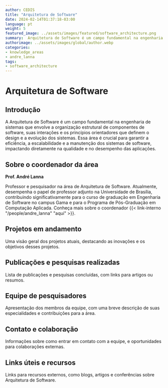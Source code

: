 ```yaml
---
author: CEDIS
title: "Arquitetura de Software"
date: 2024-02-14T01:37:18-03:00
language: pt
weight: 5
featured_image: ../assets/images/featured/software_architecture.png
summary:  Arquitetura de Software é um campo fundamental na engenharia de sistemas que envolve a organização estrutural de componentes de software, suas interações e os princípios orientadores que definem o design e a evolução dos sistemas. Essa área é crucial para garantir a eficiência, a escalabilidade e a manutenção dos sistemas de software, impactando diretamente na qualidade e no desempenho das aplicações.
authorimage: ../assets/images/global/author.webp
categories:
- knowledge_areas
- andre_lanna
tags: 
- software_architecture
---
```

# Arquitetura de Software

## Introdução
A Arquitetura de Software é um campo fundamental na engenharia de sistemas que envolve a organização estrutural de componentes de software, suas interações e os princípios orientadores que definem o design e a evolução dos sistemas. Essa área é crucial para garantir a eficiência, a escalabilidade e a manutenção dos sistemas de software, impactando diretamente na qualidade e no desempenho das aplicações.

## Sobre o coordenador da área
**Prof. André Lanna**

Professor e pesquisador na área de Arquitetura de Software. Atualmente, desempenha o papel de professor adjunto na Universidade de Brasília, contribuindo significativamente para o curso de graduação em Engenharia de Software no campus Gama e para o Programa de Pós-Graduação em Computação Aplicada. Conheça mais sobre o coordenador {{< link-interno "/people/andre_lanna" "aqui" >}}.

## Projetos em andamento
Uma visão geral dos projetos atuais, destacando as inovações e os objetivos desses projetos.

## Publicações e pesquisas realizadas
Lista de publicações e pesquisas concluídas, com links para artigos ou resumos.

## Equipe de pesquisadores
Apresentação dos membros da equipe, com uma breve descrição de suas especialidades e contribuições para a área.

## Contato e colaboração
Informações sobre como entrar em contato com a equipe, e oportunidades para colaborações externas.

## Links úteis e recursos
Links para recursos externos, como blogs, artigos e conferências sobre Arquitetura de Software.
